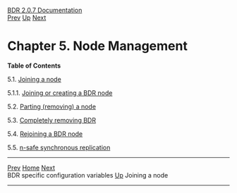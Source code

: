   [BDR 2.0.7 Documentation](README.md)                                                                                                  
  [Prev](bdr-configuration-variables.md "BDR specific configuration variables")   [Up](manual.md)        [Next](node-management-joining.md "Joining a node")  


# Chapter 5. Node Management

**Table of Contents**

5.1. [Joining a node](node-management-joining.md)

5.1.1. [Joining or creating a BDR
node](node-management-joining.md#NODE-MANAGEMENT-JOINING-BDR)

5.2. [Parting (removing) a node](node-management-removing.md)

5.3. [Completely removing BDR](node-management-disabling.md)

5.4. [Rejoining a BDR node](node-management-rejoining.md)

5.5. [n-safe synchronous replication](node-management-synchronous.md)



  --------------------------------------------------------- ----------------------------------- -----------------------------------------------------
  [Prev](bdr-configuration-variables.md)    [Home](README.md)    [Next](node-management-joining.md)  
  BDR specific configuration variables                       [Up](manual.md)                                          Joining a node
  --------------------------------------------------------- ----------------------------------- -----------------------------------------------------
